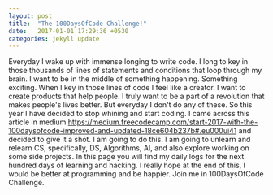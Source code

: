 ```yaml
---
layout: post
title:  "The 100DaysOfCode Challenge!"
date:   2017-01-01 17:29:36 +0530
categories: jekyll update
---
```

Everyday I wake up with immense longing to write code. I long to key in those thousands of lines of statements and conditions that loop through my brain. I want to be in the middle of something happening. Something exciting. When I key in those lines of code I feel like a creator. I want to create products that help people. I truly want to be a part of a revolution that makes people's lives better. But everyday I don't do any of these. So this year I have decided to stop whining and start coding. I came across this article in medium https://medium.freecodecamp.com/start-2017-with-the-100daysofcode-improved-and-updated-18ce604b237b#.eu000ui41 and decided to give it a shot. I am going to do this. I am going to unlearn and relearn CS, specifically, DS, Algorithms, AI, and also explore working on some side projects. In this page you will find my daily logs for the next hundred days of learning and hacking. I really hope at the end of this, I would be better at programming and be happier. Join me in 100DaysOfCode Challenge.

